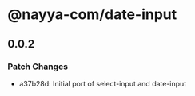 # @nayya-com/date-input

## 0.0.2

### Patch Changes

- a37b28d: Initial port of select-input and date-input

